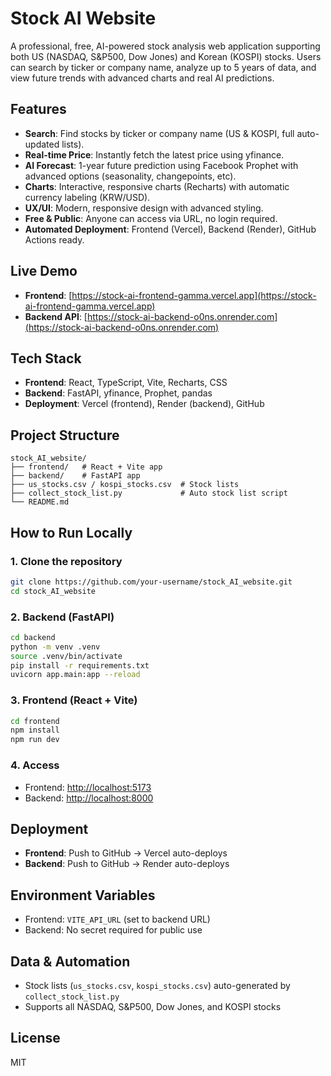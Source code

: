 # Stock AI Website

A professional, free, AI-powered stock analysis web application supporting both US (NASDAQ, S&P500, Dow Jones) and Korean (KOSPI) stocks. Users can search by ticker or company name, analyze up to 5 years of data, and view future trends with advanced charts and real AI predictions.

## Features

- **Search**: Find stocks by ticker or company name (US & KOSPI, full auto-updated lists).
- **Real-time Price**: Instantly fetch the latest price using yfinance.
- **AI Forecast**: 1-year future prediction using Facebook Prophet with advanced options (seasonality, changepoints, etc).
- **Charts**: Interactive, responsive charts (Recharts) with automatic currency labeling (KRW/USD).
- **UX/UI**: Modern, responsive design with advanced styling.
- **Free & Public**: Anyone can access via URL, no login required.
- **Automated Deployment**: Frontend (Vercel), Backend (Render), GitHub Actions ready.

## Live Demo

- **Frontend**: [https://stock-ai-frontend-gamma.vercel.app](https://stock-ai-frontend-gamma.vercel.app)
- **Backend API**: [https://stock-ai-backend-o0ns.onrender.com](https://stock-ai-backend-o0ns.onrender.com)

## Tech Stack

- **Frontend**: React, TypeScript, Vite, Recharts, CSS
- **Backend**: FastAPI, yfinance, Prophet, pandas
- **Deployment**: Vercel (frontend), Render (backend), GitHub

## Project Structure

```
stock_AI_website/
├── frontend/   # React + Vite app
├── backend/    # FastAPI app
├── us_stocks.csv / kospi_stocks.csv  # Stock lists
├── collect_stock_list.py             # Auto stock list script
└── README.md
```

## How to Run Locally

### 1. Clone the repository

```sh
git clone https://github.com/your-username/stock_AI_website.git
cd stock_AI_website
```

### 2. Backend (FastAPI)

```sh
cd backend
python -m venv .venv
source .venv/bin/activate
pip install -r requirements.txt
uvicorn app.main:app --reload
```

### 3. Frontend (React + Vite)

```sh
cd frontend
npm install
npm run dev
```

### 4. Access

- Frontend: [http://localhost:5173](http://localhost:5173)
- Backend: [http://localhost:8000](http://localhost:8000)

## Deployment

- **Frontend**: Push to GitHub → Vercel auto-deploys
- **Backend**: Push to GitHub → Render auto-deploys

## Environment Variables

- Frontend: `VITE_API_URL` (set to backend URL)
- Backend: No secret required for public use

## Data & Automation

- Stock lists (`us_stocks.csv`, `kospi_stocks.csv`) auto-generated by `collect_stock_list.py`
- Supports all NASDAQ, S&P500, Dow Jones, and KOSPI stocks

## License

MIT


